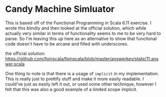 # Candy Machine Simluator

This is based off of the Functional Programming in Scala 6.11 exercise. I wrote this blindly and then looked at the official solution, which while actually very similar in terms of functionality seems to me to be very hard to parse. So I'm leaving this up here as an alternative to show that funcitonal code doesn't have to be arcane and filled with underscores.

the official solution: https://github.com/fpinscala/fpinscala/blob/master/answerkey/state/11.answer.scala

One thing to note is that there is a usage of `implicit` in my implementation. This is really just to prettify stuff and make it more easily readable. I could've just as easily left it out, or used some other technique, however I felt that this was also a good example of a limited scope implicit.
